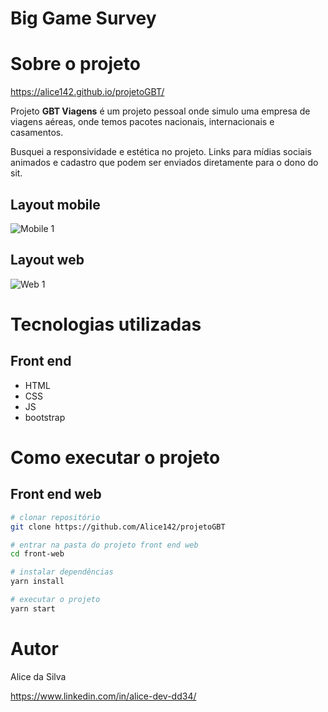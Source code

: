 # Big Game Survey 


# Sobre o projeto

https://alice142.github.io/projetoGBT/


Projeto **GBT Viagens** é um projeto pessoal onde simulo uma empresa de viagens aéreas, onde temos pacotes nacionais, internacionais e casamentos. 

Busquei a responsividade e estética no projeto. Links para mídias sociais animados e cadastro que podem ser enviados diretamente para o dono do sit.


## Layout mobile
![Mobile 1](https://github.com/Alice142/projetoGBT/blob/main/imgs.README/mobile.gif)

## Layout web
![Web 1](https://github.com/Alice142/projetoGBT/blob/main/imgs.README/pc2.gif)





# Tecnologias utilizadas

## Front end
- HTML  
- CSS
- JS
- bootstrap

# Como executar o projeto


## Front end web


```bash
# clonar repositório
git clone https://github.com/Alice142/projetoGBT

# entrar na pasta do projeto front end web
cd front-web

# instalar dependências
yarn install

# executar o projeto
yarn start
```

# Autor

Alice da Silva

https://www.linkedin.com/in/alice-dev-dd34/

